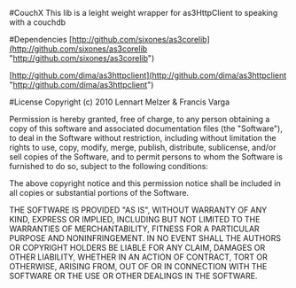 #CouchX
This lib is a leight weight wrapper for as3HttpClient to speaking with a couchdb

#Dependencies
[http://github.com/sixones/as3corelib](http://github.com/sixones/as3corelib "http://github.com/sixones/as3corelib")

[http://github.com/dima/as3httpclient](http://github.com/dima/as3httpclient "http://github.com/dima/as3httpclient")

#License
Copyright (c) 2010 Lennart Melzer & Francis Varga

 Permission is hereby granted, free of charge, to any person
 obtaining a copy of this software and associated documentation
 files (the "Software"), to deal in the Software without
 restriction, including without limitation the rights to use,
 copy, modify, merge, publish, distribute, sublicense, and/or sell
 copies of the Software, and to permit persons to whom the
 Software is furnished to do so, subject to the following
 conditions:

 The above copyright notice and this permission notice shall be
 included in all copies or substantial portions of the Software.

 THE SOFTWARE IS PROVIDED "AS IS", WITHOUT WARRANTY OF ANY KIND,
 EXPRESS OR IMPLIED, INCLUDING BUT NOT LIMITED TO THE WARRANTIES
 OF MERCHANTABILITY, FITNESS FOR A PARTICULAR PURPOSE AND
 NONINFRINGEMENT. IN NO EVENT SHALL THE AUTHORS OR COPYRIGHT
 HOLDERS BE LIABLE FOR ANY CLAIM, DAMAGES OR OTHER LIABILITY,
 WHETHER IN AN ACTION OF CONTRACT, TORT OR OTHERWISE, ARISING
 FROM, OUT OF OR IN CONNECTION WITH THE SOFTWARE OR THE USE OR
 OTHER DEALINGS IN THE SOFTWARE.

